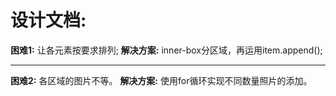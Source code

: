 # 设计文档:
**困难1:** 让各元素按要求排列;
**解决方案:** inner-box分区域，再运用item.append();

------------


**困难2:** 各区域的图片不等。
**解决方案:** 使用for循环实现不同数量照片的添加。
